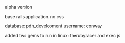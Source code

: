 alpha version

base rails application. no css

database: pdh_development
username: conway

added two gems to run in linux: therubyracer and exec js